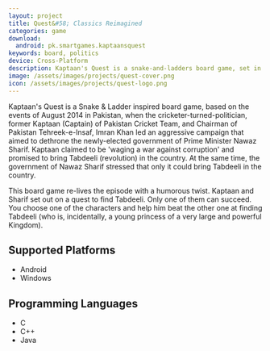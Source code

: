 ```yaml
---
layout: project
title: Quest&#58; Classics Reimagined
categories: game
download:
  android: pk.smartgames.kaptaansquest
keywords: board, politics
device: Cross-Platform
description: Kaptaan's Quest is a snake-and-ladders board game, set in politcial landscape of Pakistan in 2014.
image: /assets/images/projects/quest-cover.png
icon: /assets/images/projects/quest-logo.png
---
```


Kaptaan's Quest is a Snake & Ladder inspired board game, based on the events of August 2014 in Pakistan, when the cricketer-turned-politician, former Kaptaan (Captain) of Pakistan Cricket Team, and Chairman of Pakistan Tehreek-e-Insaf, Imran Khan led an aggressive campaign that aimed to dethrone the newly-elected government of Prime Minister Nawaz Sharif. Kaptaan claimed to be 'waging a war against corruption' and promised to bring Tabdeeli (revolution) in the country. At the same time, the government of Nawaz Sharif stressed that only it could bring Tabdeeli in the country.

This board game re-lives the episode with a humorous twist. Kaptaan and Sharif set out on a quest to find Tabdeeli. Only one of them can succeed. You choose one of the characters and help him beat the other one at finding Tabdeeli (who is, incidentally, a young princess of a very large and powerful Kingdom).

## Supported Platforms
- Android
- Windows

## Programming Languages
- C
- C++
- Java
